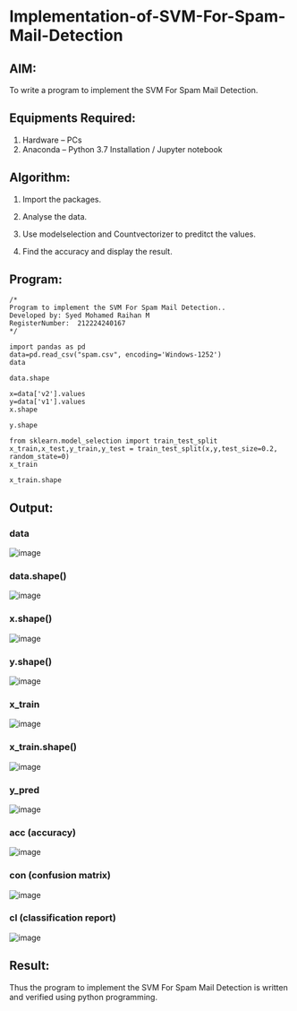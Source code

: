 # Implementation-of-SVM-For-Spam-Mail-Detection

## AIM:
To write a program to implement the SVM For Spam Mail Detection.

## Equipments Required:
1. Hardware – PCs
2. Anaconda – Python 3.7 Installation / Jupyter notebook

## Algorithm:

1. Import the packages.

2. Analyse the data.

3. Use modelselection and Countvectorizer to preditct the values.

4. Find the accuracy and display the result.

## Program:
```
/*
Program to implement the SVM For Spam Mail Detection..
Developed by: Syed Mohamed Raihan M
RegisterNumber:  212224240167
*/

```
```
import pandas as pd
data=pd.read_csv("spam.csv", encoding='Windows-1252')
data

data.shape

x=data['v2'].values
y=data['v1'].values
x.shape

y.shape

from sklearn.model_selection import train_test_split
x_train,x_test,y_train,y_test = train_test_split(x,y,test_size=0.2, random_state=0)
x_train

x_train.shape
```

## Output:

### data 
![image](https://github.com/user-attachments/assets/751a0eb7-9d1c-4c77-9552-e7f52e59c769)

### data.shape()
![image](https://github.com/user-attachments/assets/cb1d2538-503a-4335-b566-078b0d78a405)

### x.shape()
![image](https://github.com/user-attachments/assets/6cb6109a-30f9-4004-a04d-491cd86a3c39)

### y.shape()
![image](https://github.com/user-attachments/assets/b535acc6-1ca7-413f-83d5-6617fa18cf85)

### x_train
![image](https://github.com/user-attachments/assets/ce406a1b-0ca9-487e-8268-498e2e1e322a)

### x_train.shape()
![image](https://github.com/user-attachments/assets/600711fd-5877-427a-b219-d878dc0cddf1)

### y_pred
![image](https://github.com/user-attachments/assets/b5ad8b3d-b11b-42a1-a6eb-8cf71cf47391)


### acc (accuracy)
![image](https://github.com/user-attachments/assets/e1cfbd5b-f292-411b-b631-2980c7d013f8)

### con (confusion matrix)
![image](https://github.com/user-attachments/assets/b5a887a9-fe31-4bad-80b7-260ec2ed3408)

### cl (classification report)
![image](https://github.com/user-attachments/assets/4f3c39d7-d93b-4384-a3b4-e7cbded34fb7)

## Result:
Thus the program to implement the SVM For Spam Mail Detection is written and verified using python programming.
